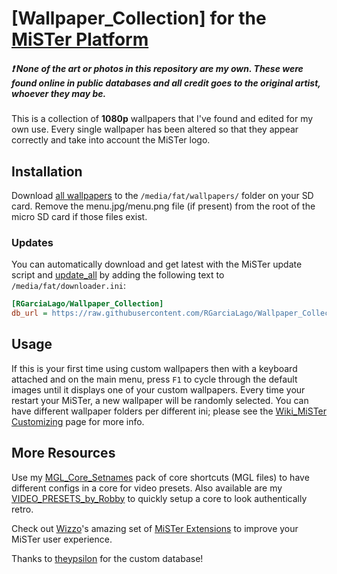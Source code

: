 # [Wallpaper_Collection] for the [MiSTer Platform](https://github.com/MiSTer-devel/Main_MiSTer/wiki)
##### ❗ ***None of the art or photos in this repository are my own. These were found online in public databases and all credit goes to the original artist, whoever they may be.***
This is a collection of **1080p** wallpapers that I've found and edited for my own use. Every single wallpaper has been altered so that they appear correctly and take into account the MiSTer logo.


## Installation
Download [all wallpapers](https://github.com/RGarciaLago/Wallpaper_Collection/tree/main/wallpapers) to the `/media/fat/wallpapers/` folder on your SD card. Remove the menu.jpg/menu.png file (if present) from the root of the micro SD card if those files exist.

### Updates
You can automatically download and get latest with the MiSTer update script and [update_all](https://github.com/theypsilon/Update_All_MiSTer) by adding the following text to `/media/fat/downloader.ini`:
```ini
[RGarciaLago/Wallpaper_Collection]
db_url = https://raw.githubusercontent.com/RGarciaLago/Wallpaper_Collection/db/db.json.zip
```


## Usage
If this is your first time using custom wallpapers then with a keyboard attached and on the main menu, press `F1` to cycle through the default images until it displays one of your custom wallpapers. Every time your restart your MiSTer, a new wallpaper will be randomly selected. You can have different wallpaper folders per different ini; please see the [Wiki_MiSTer Customizing](https://github.com/MiSTer-devel/Wiki_MiSTer/wiki/Customizing) page for more info.


## More Resources
Use my [MGL_Core_Setnames](https://github.com/RGarciaLago/MGL_Core_Setnames) pack of core shortcuts (MGL files) to have different configs in a core for video presets. Also available are my [VIDEO_PRESETS_by_Robby](https://github.com/RGarciaLago/VIDEO_PRESETS_by_Robby) to quickly setup a core to look authentically retro.

Check out [Wizzo](https://github.com/wizzomafizzo)'s amazing set of [MiSTer Extensions](https://github.com/wizzomafizzo/mrext) to improve your MiSTer user experience.

Thanks to [theypsilon](https://github.com/theypsilon) for the custom database!

